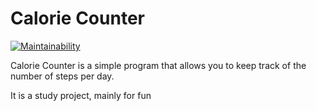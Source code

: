 # Calorie Counter

[![Maintainability](https://api.codeclimate.com/v1/badges/b1ef3b2fa086c9b00d13/maintainability)](https://codeclimate.com/github/paulvino/calorie_counter/maintainability)

Calorie Counter is a simple program that allows you to keep track of the number of steps per day.

It is a study project, mainly for fun
